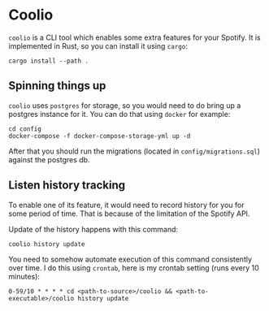 # Coolio

`coolio` is a CLI tool which enables some extra features for your Spotify.
It is implemented in Rust, so you can install it using `cargo`:

```
cargo install --path .
```

## Spinning things up

`coolio` uses `postgres` for storage, so you would need to do bring up a postgres instance for it. You can do that using `docker` for example:

```
cd config
docker-compose -f docker-compose-storage-yml up -d
```

After that you should run the migrations (located in `config/migrations.sql`) against the postgres db. 

## Listen history tracking

To enable one of its feature, it would need to record history for you for some period of time. That is because of the limitation of the Spotify API.

Update of the history happens with this command:

```
coolio history update
```

You need to somehow automate execution of this command consistently over time. I do this using `crontab`, here is my crontab setting (runs every 10 minutes):

```
0-59/10 * * * * cd <path-to-source>/coolio && <path-to-executable>/coolio history update
```
